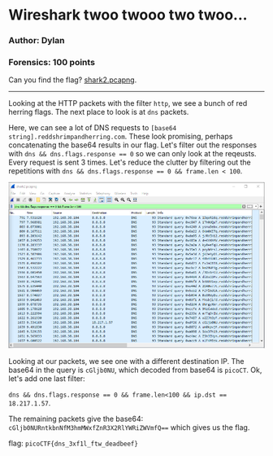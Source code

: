 # Wireshark twoo twooo two twoo...
### Author: Dylan
### Forensics: 100 points

Can you find the flag? [shark2.pcapng](shark2.pcapng).

---

Looking at the HTTP packets with the filter `http`, we see a bunch of red herring flags. The next place to look is at `dns` packets.

Here, we can see a lot of DNS requests to `[base64 string].reddshrimpandherring.com`. These look promising, perhaps concatenating the base64 results in our flag. Let's filter out the responses with `dns && dns.flags.response == 0` so we can only look at the reqeusts. Every request is sent 3 times. Let's reduce the clutter by filtering out the repetitions with `dns && dns.flags.response == 0 && frame.len < 100`.

![](/Images/wireshark2.PNG)

Looking at our packets, we see one with a different destination IP. The base64 in the query is `cGljb0NU`, which decoded from base64 is `picoCT`. Ok, let's add one last filter: 

`dns && dns.flags.response == 0 && frame.len<100 && ip.dst == 18.217.1.57`.

The remaining packets give the base64: `cGljb0NURntkbnNfM3hmMWxfZnR3X2RlYWRiZWVmfQ==` which gives us the flag.

flag: `picoCTF{dns_3xf1l_ftw_deadbeef}`
